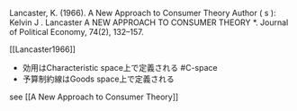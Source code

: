 
Lancaster, K. (1966). A New Approach to Consumer Theory Author ( s ): Kelvin J . Lancaster A NEW APPROACH TO CONSUMER THEORY *. Journal of Political Economy, 74(2), 132–157.

[[Lancaster1966]]
- 効用はCharacteristic space上で定義される #C-space
- 予算制約線はGoods space上で定義される

see [[A New Approach to Consumer Theory]]

